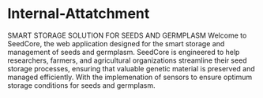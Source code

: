 # Internal-Attatchment
SMART STORAGE SOLUTION FOR SEEDS AND GERMPLASM
Welcome to SeedCore, the web application designed for the smart storage and management of seeds and germplasm. SeedCore is engineered to help researchers, farmers, and agricultural organizations streamline their seed storage processes, ensuring that valuable genetic material is preserved and managed efficiently. With the implemenation of sensors to ensure optimum storage conditions for seeds and germplasm.
